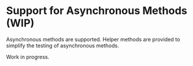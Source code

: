 ﻿# Support for Asynchronous Methods (WIP)

Asynchronous methods are supported. Helper methods are provided to simplify the testing of asynchronous methods.

Work in progress.
